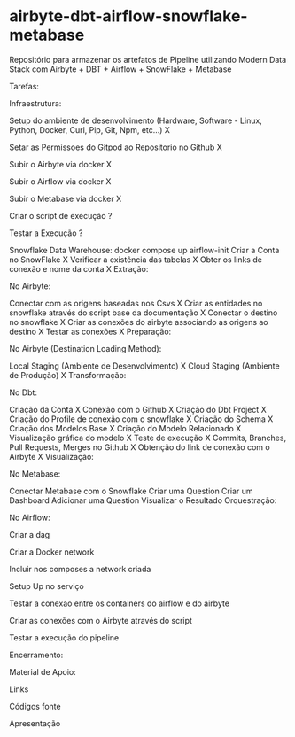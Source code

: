 # airbyte-dbt-airflow-snowflake-metabase
Repositório para armazenar os artefatos de Pipeline utilizando Modern Data Stack com Airbyte + DBT + Airflow + SnowFlake + Metabase

Tarefas:

Infraestrutura:

Setup do ambiente de desenvolvimento (Hardware, Software - Linux, Python, Docker, Curl, Pip, Git, Npm, etc...) X

Setar as Permissoes do Gitpod ao Repositorio no Github X

Subir o Airbyte via docker X

Subir o Airflow via docker X

Subir o Metabase via docker X

Criar o script de execução ?

Testar a Execução ?

Snowflake Data Warehouse:
docker compose up airflow-init
Criar a Conta no SnowFlake X
Verificar a existência das tabelas X
Obter os links de conexão e nome da conta X
Extração:

No Airbyte:

Conectar com as origens baseadas nos Csvs X
Criar as entidades no snowflake através do script base da documentação X
Conectar o destino no snowflake X
Criar as conexões do airbyte associando as origens ao destino X
Testar as conexões X
Preparação:

No Airbyte (Destination Loading Method):

Local Staging (Ambiente de Desenvolvimento) X
Cloud Staging (Ambiente de Produção) X
Transformação:

No Dbt:

Criação da Conta X
Conexão com o Github X
Criação do Dbt Project X
Criação do Profile de conexão com o snowflake X
Criação do Schema X
Criação dos Modelos Base X
Criação do Modelo Relacionado X
Visualização gráfica do modelo X
Teste de execução X
Commits, Branches, Pull Requests, Merges no Github X
Obtenção do link de conexão com o Airbyte X
Visualização:

No Metabase:

Conectar Metabase com o Snowflake
Criar uma Question
Criar um Dashboard
Adicionar uma Question
Visualizar o Resultado
Orquestração:

No Airflow:

Criar a dag

Criar a Docker network

Incluir nos composes a network criada

Setup Up no serviço

Testar a conexao entre os containers do airflow e do airbyte

Criar as conexões com o Airbyte através do script

Testar a execução do pipeline

Encerramento:

Material de Apoio:

Links

Códigos fonte

Apresentação